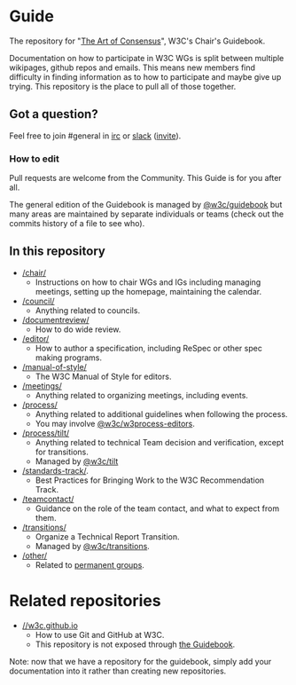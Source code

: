 # Guide

The repository for "[The Art of Consensus](https://www.w3.org/guide/)", W3C's Chair's Guidebook.

Documentation on how to participate in W3C WGs is split between multiple wikipages, github repos and emails. This means new members find difficulty in finding information as to how to participate and maybe give up trying. This repository is the place to pull all of those
together.

## Got a question?

Feel free to join #general in [irc](https://webirc.w3.org/?channels=general) or [slack](https://w3ccommunity.slack.com/) ([invite](https://www.w3.org/slack-w3ccommunity-invite)).

### How to edit

Pull requests are welcome from the Community. This Guide is for you after all.

The general edition of the Guidebook is managed by [@w3c/guidebook](https://github.com/orgs/w3c/teams/guidebook) but many areas are maintained by separate individuals or teams (check out the commits history of a file to see who).

## In this repository

* [/chair/](tree/main/chair)
  * Instructions on how to chair WGs and IGs including managing meetings, setting up the homepage, maintaining the calendar.
* [/council/](tree/main/council)
  * Anything related to councils.
* [/documentreview/](tree/main/documentreview)
  * How to do wide review.
* [/editor/](tree/main/editor)
  * How to author a specification, including ReSpec or other spec making programs.
* [/manual-of-style/](tree/main/manual-of-style)
  * The W3C Manual of Style for editors.
* [/meetings/](tree/main/meetings)
  * Anything related to organizing meetings, including events.
* [/process/](tree/main/process)
  * Anything related to additional guidelines when following the process.
  * You may involve [@w3c/w3process-editors](https://github.com/orgs/w3c/teams/w3process-editors).
* [/process/tilt/](tree/main/process/tilt)
  * Anything related to technical Team decision and verification, except for transitions.
  * Managed by [@w3c/tilt](https://github.com/orgs/w3c/teams/tilt)
* [/standards-track/](tree/main/standards-track).
  * Best Practices for Bringing Work to the W3C Recommendation Track.
* [/teamcontact/](tree/main/teamcontact)
  * Guidance on the role of the team contact, and what to expect from them.
* [/transitions/](tree/main/transitions)
  * Organize a Technical Report Transition.
  * Managed by [@w3c/transitions](https://github.com/orgs/w3c/teams/transitions).
* [/other/](tree/main/other)
  * Related to [permanent groups](https://www.w3.org/groups/).

# Related repositories
* [//w3c.github.io](https://github.com/w3c/w3c.github.io)
  * How to use Git and GitHub at W3C.
  * This repository is not exposed through [the Guidebook](https://www.w3.org/guide/).

Note: now that we have a repository for the guidebook, simply add your documentation into it rather than creating new repositories.
